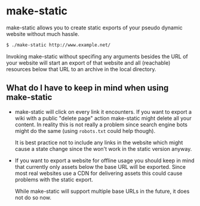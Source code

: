 make-static
===========

make-static allows you to create static exports of your pseudo dynamic website
without much hassle.

````bash
$ ./make-static http://www.example.net/
````

Invoking make-static without specifing any arguments besides the URL of your
website will start an export of that website and all (reachable) resources
below that URL to an archive in the local directory.



What do I have to keep in mind when using make-static
-----------------------------------------------------

 * make-static will click on every link it encounters. If you want to export a
   wiki with a public "delete page" action make-static might delete all your
   content. In reality this is not really a problem since search engine bots
   might do the same (using `robots.txt` could help though).

   It is best practice not to include any links in the website which might cause
   a state change since the won't work in the static version anyway.

 * If you want to export a website for offline usage you should keep in mind
   that currently only assets below the base URL will be exported. Since most
   real websites use a CDN for delivering assets this could cause problems with
   the static export.

   While make-static will support multiple base URLs in the future, it does not
   do so now.

